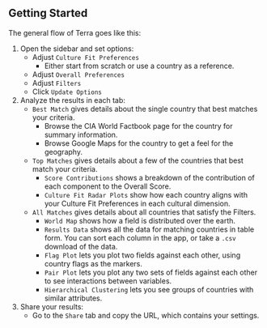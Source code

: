 ## Getting Started

The general flow of Terra goes like this:
1. Open the sidebar and set options:
    - Adjust `Culture Fit Preferences`
        - Either start from scratch or use a country as a reference.
    - Adjust `Overall Preferences`
    - Adjust `Filters`
    - Click `Update Options`
2. Analyze the results in each tab:
    - `Best Match` gives details about the single country that best matches your criteria.
        - Browse the CIA World Factbook page for the country for summary information.
        - Browse Google Maps for the country to get a feel for the geography.
    - `Top Matches` gives details about a few of the countries that best match your criteria.
        - `Score Contributions` shows a breakdown of the contribution of each component to the Overall Score.
        - `Culture Fit Radar Plots` show how each country aligns with your Culture Fit Preferences in each cultural dimension.
    - `All Matches` gives details about all countries that satisfy the Filters.
        - `World Map` shows how a field is distributed over the earth.
        - `Results Data` shows all the data for matching countries in table form. You can sort each column in the app, or take a `.csv` download of the data.
        - `Flag Plot` lets you plot two fields against each other, using country flags as the markers.
        - `Pair Plot` lets you plot any two sets of fields against each other to see interactions between variables.
        - `Hierarchical Clustering` lets you see groups of countries with similar attributes.
3. Share your results:
    - Go to the `Share` tab and copy the URL, which contains your settings.
